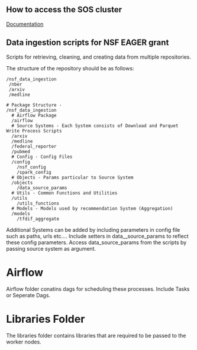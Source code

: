 ## How to access the SOS cluster

[Documentation](https://github.com/sciosci/nsf_data_ingestion/wiki/Accessing-and-running-jobs-in-the-SOS-cluster)

## Data ingestion scripts for NSF EAGER grant

Scripts for retrieving, cleaning, and creating data from multiple repositories.

The structure of the repository should be as follows:

```
/nsf_data_ingestion
 /nber
 /arxiv
 /medline
```

```
# Package Structure - 
/nsf_data_ingestion
  # Airflow Package 
  /airflow
  # Source Systems - Each System consists of Download and Parquet Write Process Scripts
  /arxiv
  /medline
  /federal_reporter
  /pubmed
  # Config - Config Files
  /config
    /nsf_config
    /spark_config
  # Objects - Params particular to Source System
  /objects
    /data_source_params
  # Utils - Common Functions and Utilities
  /utils
    /utils_functions
  # Models - Models used by recommendation System (Aggregation)
  /models
    /tfdif_aggregate  
 ```
 Additional Systems can be added by including parameters in config file such as paths, urls etc....
 Include setters in data__source_params to reflect these config parameters.
 Access data_source_params from the scripts by passing source system as argument.
  
 # Airflow
  Airflow folder conatins dags for scheduling these processes.
  Include Tasks or Seperate Dags.

 # Libraries Folder
  The libraries folder contains libraries that are required to be passed to the worker nodes.
   
  
  
 
  
